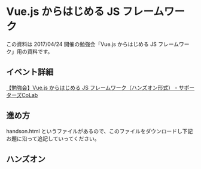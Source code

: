 # Vue.js からはじめる JS フレームワーク

この資料は 2017/04/24 開催の勉強会「Vue.js からはじめる JS フレームワーク」用の資料です。


## イベント詳細

[【勉強会】Vue.js からはじめる JS フレームワーク（ハンズオン形式） - サポーターズCoLab](https://supporterzcolab.com/event/8/)


## 進め方

handson.html というファイルがあるので、このファイルをダウンロードし下記お題に沿って追記していってください。

## ハンズオン
